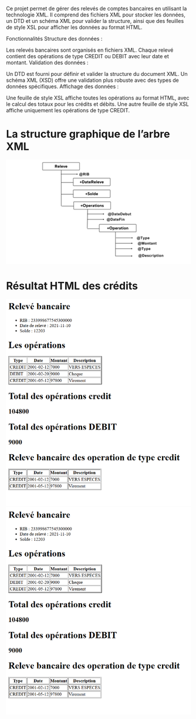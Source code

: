 
Ce projet permet de gérer des relevés de comptes bancaires en utilisant la technologie XML. Il comprend des fichiers XML pour stocker les données, un DTD et un schéma XML pour valider la structure, ainsi que des feuilles de style XSL pour afficher les données au format HTML.

Fonctionnalités
Structure des données :

Les relevés bancaires sont organisés en fichiers XML.
Chaque relevé contient des opérations de type CREDIT ou DEBIT avec leur date et montant.
Validation des données :

Un DTD est fourni pour définir et valider la structure du document XML.
Un schéma XML (XSD) offre une validation plus robuste avec des types de données spécifiques.
Affichage des données :

Une feuille de style XSL affiche toutes les opérations au format HTML, avec le calcul des totaux pour les crédits et débits.
Une autre feuille de style XSL affiche uniquement les opérations de type CREDIT.

<h1>La structure graphique de l’arbre XML</h1>
<img src="1.png" alt="structure graphique">

<h1>Résultat HTML des crédits</h1>

<img src="2.png" alt="Résultat HTML des crédits">
<img src="2.png" alt="structure graphique">

